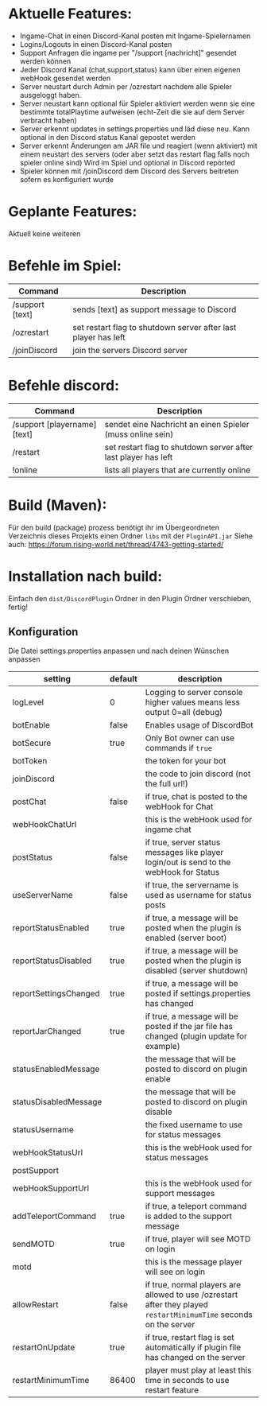 # Aktuelle Features:
- Ingame-Chat in einen Discord-Kanal posten mit Ingame-Spielernamen
- Logins/Logouts in einen Discord-Kanal posten
- Support Anfragen die ingame per "/support [nachricht]" gesendet werden können
- Jeder Discord Kanal (chat,support,status) kann über einen eigenen webHook gesendet werden
- Server neustart durch Admin per /ozrestart nachdem alle Spieler ausgeloggt haben.
- Server neustart kann optional für Spieler aktiviert werden wenn sie eine bestimmte totalPlaytime aufweisen (echt-Zeit die sie auf dem Server verbracht haben)
- Server erkennt updates in settings.properties und läd diese neu. Kann optional in den Discord status Kanal gepostet werden
- Server erkennt Änderungen am JAR file und reagiert (wenn aktiviert) mit einem neustart des servers (oder aber setzt das restart flag falls noch spieler online sind) Wird im Spiel und optional in Discord reported
- Spieler können mit /joinDiscord dem Discord des Servers beitreten sofern es konfiguriert wurde

# Geplante Features:
Aktuell keine weiteren

# Befehle im Spiel:
|Command|Description|
|---|---|
|/support [text]|sends [text] as support message to Discord|
|/ozrestart|set restart flag to shutdown server after last player has left|
|/joinDiscord|join the servers Discord server| 

# Befehle discord:
|Command|Description|
|---|---|
|/support [playername] [text]|sendet eine Nachricht an einen Spieler (muss online sein)|
|/restart|set restart flag to shutdown server after last player has left|
|!online|lists all players that are currently online|

# Build (Maven):
Für den build (package) prozess benötigt ihr im Übergeordneten Verzeichnis dieses Projekts einen Ordner `libs` mit der `PluginAPI.jar`
Siehe auch: https://forum.rising-world.net/thread/4743-getting-started/


# Installation nach build:

Einfach den `dist/DiscordPlugin` Ordner in den Plugin Ordner verschieben, fertig!

## Konfiguration
Die Datei settings.properties anpassen und nach deinen Wünschen anpassen

| setting  |  default | description  |
|---|---|---|
|  logLevel |  0 | Logging to server console higher values means less output 0=all (debug)  |
|botEnable|false|Enables usage of DiscordBot|
|botSecure|true|Only Bot owner can use commands if `true`|
|botToken||the token for your bot|
|joinDiscord||the code to join discord (not the full url!)|
|  postChat |  false | if true, chat is posted to the webHook for Chat  |
|  webHookChatUrl |   | this is the webHook used for ingame chat  |
|  postStatus | false  | if true, server status messages like player login/out is send to the webHook for Status  |
|  useServerName | false  | if true, the servername is used as username for status posts  |
|  reportStatusEnabled | true  | if true, a message will be posted when the plugin is enabled (server boot)  |
|  reportStatusDisabled | true  | if true, a message will be posted when the plugin is disabled (server shutdown)  |
|  reportSettingsChanged | true  | if true, a message will be posted if settings.properties has changed  |
|  reportJarChanged | true  | if true, a message will be posted if the jar file has changed (plugin update for example) |
|  statusEnabledMessage |   | the message that will be posted to discord on plugin enable  |
|  statusDisabledMessage |   | the message that will be posted to discord on plugin disable  |
|  statusUsername |   | the fixed username to use for status messages  |
|  webHookStatusUrl |   | this is the webHook used for status messages  |
|  postSupport |   |   |
|  webHookSupportUrl |   | this is the webHook used for support messages  |
|  addTeleportCommand | true  | if true, a teleport command is added to the support message  |
|  sendMOTD | true  | if true, player will see MOTD on login  |
|  motd |   | this is the message player will see on login  |
|allowRestart|false|if true, normal players are allowed to use /ozrestart after they played `restartMinimumTime` seconds on the server|
|restartOnUpdate|true|if true, restart flag is set automatically if plugin file has changed on the server|
|restartMinimumTime|86400|player must play at least this time in seconds to use restart feature|
